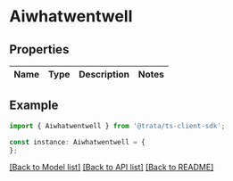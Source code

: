 # Aiwhatwentwell


## Properties

Name | Type | Description | Notes
------------ | ------------- | ------------- | -------------

## Example

```typescript
import { Aiwhatwentwell } from '@trata/ts-client-sdk';

const instance: Aiwhatwentwell = {
};
```

[[Back to Model list]](../README.md#documentation-for-models) [[Back to API list]](../README.md#documentation-for-api-endpoints) [[Back to README]](../README.md)
